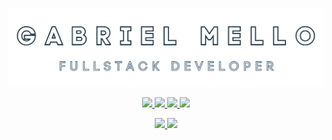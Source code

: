 <p align="center" color="blue">
  <img src="https://github.com/gabrielmellooliveira/gabrielmellooliveira/blob/master/gabrielmello.png?raw=true" width="700"
  alt="gabrielmello.dev" />
</p>

<p align="center">
  <a href="https://www.linkedin.com/in/gabrielmellooliveira/" alt="LinkedIn">
    <img src="https://img.shields.io/badge/-LinkedIn-blue?style=flat&logo=Linkedin&logoColor=white" />
  </a>
  <a href="https://www.youtube.com/c/GabrielMelloDev" alt="Youtube">
    <img src="https://img.shields.io/badge/-Youtube-FF0000?style=flat&logo=Youtube&logoColor=white" />
  </a>
  <a href="https://codesandbox.io/u/gabrielmellooliveira" alt="Youtube">
    <img src="https://img.shields.io/badge/-CodeSandBox-24282A?style=flat&logo=codesandbox&logoColor=white" />
  </a>
  <a href="https://gabrielmello.dev/" alt="gabrielmello.dev">
    <img src="https://img.shields.io/badge/-gabrielmello.dev-2980b9?style=flat&logo=JustGiving" />
  </a>
</p>

<div align="center">
  <a href="https://github.com/gabrielmellooliveira">
  <img height="180em" src="https://github-readme-stats.vercel.app/api?username=gabrielmellooliveira&show_icons=true&include_all_commits=true&count_private=true&theme=dark"/>
  <img height="180em" src="https://github-readme-stats.vercel.app/api/top-langs/?username=gabrielmellooliveira&layout=compact&langs_count=7&theme=dark"/>
</div>
